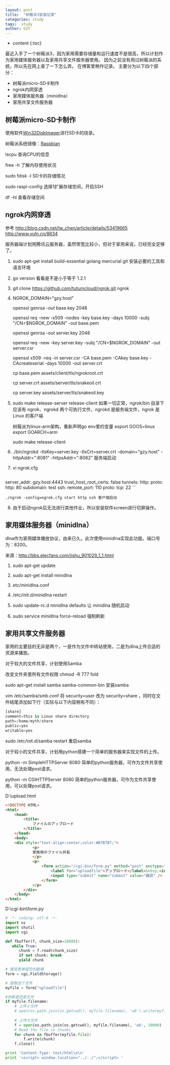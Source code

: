 ```yaml
---
layout: post
title:  "树莓派3安装记录"
categories: study
tags:  study
author: GZY
---
```


* content
{:toc}


最近入手了一个树莓派3，因为家用需要存储量和运行速度不是很高，所以计划作为家用媒体服务器以及家用共享文件服务器使用。
因为之前没有用过树莓派的系统，所以先在网上查了一下怎么弄。
在博客里稍作记录。
主要分为以下四个部分：

* 树莓派micro-SD卡制作
* ngrok内网穿透
* 家用媒体服务器（minidlna）
* 家用共享文件服务器


## 树莓派micro-SD卡制作


使用软件<a href="http://sourceforge.net/projects/win32diskimager/" target="_blank">Win32DiskImager</a>进行SD卡的烧录。

树莓派系统镜像：<a href="https://www.raspberrypi.org/downloads/raspbian/" target="_blank">Raspbian</a>

lscpu 查询CPU的信息

free -h 了解内存使用状况

sudo fdisk -l SD卡的存储情况

sudo raspi-config 选择1扩展存储空间，开启SSH

df -hl 查看存储空间


## ngrok内网穿透


参考 http://blog.csdn.net/lw_chen/article/details/53419665 http://www.vuln.cn/8634

服务器端计划用腾讯云服务器，虽然带宽比较小，但对于家用来说，已经完全足够了。

1. sudo apt-get install build-essential golang mercurial git 安装必要的工具和语言环境

2. go version 看看是不是小于等于 1.2.1

3. git clone https://github.com/tutumcloud/ngrok.git ngrok

4. NGROK_DOMAIN="gzy.host"

    openssl genrsa -out base.key 2048

    openssl req -new -x509 -nodes -key base.key -days 10000 -subj "/CN=$NGROK_DOMAIN" -out base.pem

    openssl genrsa -out server.key 2048

    openssl req -new -key server.key -subj "/CN=$NGROK_DOMAIN" -out server.csr

    openssl x509 -req -in server.csr -CA base.pem -CAkey base.key -CAcreateserial -days 10000 -out server.crt

    cp base.pem assets/client/tls/ngrokroot.crt

    cp server.crt assets/server/tls/snakeoil.crt

    cp server.key assets/server/tls/snakeoil.key


5. sudo make release-server release-client 如果一切正常，ngrok/bin 目录下应该有 ngrok、ngrokd 两个可执行文件，ngrokd 是服务端文件，ngrok 是 Linux 的客户端

    树莓派为linux-arm架构，重新声明go env里的变量 export GOOS=linux export GOARCH=arm

    sudo make release-client

6. ./bin/ngrokd -tlsKey=server.key -tlsCrt=server.crt -domain="gzy.host" -httpAddr=":8081" -httpsAddr=":8082" 服务端启动

7. vi ngrok.cfg

    ```html
server_addr: gzy.host:4443
trust_host_root_certs: false
tunnels:
    http:
        proto:
            http: 80
        subdomain: test
    ssh:
        remote_port: 110
        proto:
            tcp: 22
    ```

    ./ngrok -config=ngrok.cfg start http ssh 客户端启动

8. 由于启动ngrok后无法进行其他作业，所以安装软件screen进行切屏操作。


## 家用媒体服务器（minidlna）


dlna作为家用媒体播放协议，由来已久。此次使用minidlna实现此功能。端口号为：8200。

来源：http://bbs.elecfans.com/jishu_901029_1_1.html

1. sudo apt-get update

2. sudo apt-get install minidlna

3. etc/minidlna.conf

4. /etc/init.d/minidlna restart

5. sudo update-rc.d minidlna defaults 让 minidlna 随机启动

6. sudo service minidlna force-reload 强制刷新


## 家用共享文件服务器


家用的主要目的无非是两个，一是作为文件中转站使用，二是为dlna上传合适的资源来播放。

对于较大的文件共享，计划使用Samba

改变文件夹里所有文件权限 chmod -R 777 fold

sudo apt-get install samba samba-common-bin 安装samba

vim /etc/samba/smb.conf 将 security=user 改为 security=share ，同时在文件结尾添加如下行（实际与以下内容稍有不同）：
```python
[share]
comment=this is Linux share directory
path=/home/myth/share
public=yes
writable=yes
```

sudo /etc/init.d/samba restart 重启samba


对于较小的文件共享，计划用python搭建一个简单的服务器来实现文件的上传。

python -m SimpleHTTPServer 8080 简单的python服务器，可作为文件共享使用，无法处理post请求。

python -m CGIHTTPServer 8080 简单的python服务器，可作为文件共享使用，可以处理post请求。

D:\upload.html
```html
<!DOCTYPE HTML>
<html>
	<head>
		<title>
			ファイルのアップロード
		</title>
	</head>
	<body>
	<div style="text-align:center;color:#B7B7B7;">
			<p>
			家族用のファイル共有
			</p>
			<p>
				<form action="/cgi-bin/form.py" method="post" enctype="multipart/form-data">
					<label for="uploadfile">アップロード</label>&nbsp;<input type="file" name="uploadfile" id="uploadfile" /><br /><br />
					<input type="submit" name="submit" value="確認" />
				</form>
			</p>
		</div>
	</body>
</html>
```

D:\cgi-bin\form.py
```python
# -*- coding: utf-8 -*-
import os
import shutil
import cgi

def fbuffer(f, chunk_size=10000):
   while True:
      chunk = f.read(chunk_size)
      if not chunk: break
      yield chunk

# 接受表单提交的数据 
form = cgi.FieldStorage() 

# 提取这个文件
myfile = form["uploadfile"]

#判断是否是文件
if myfile.filename:
	# 上传小文件
    # open(os.path.join(os.getcwd(), myfile.filename), 'wb').write(myfile.file.read())
    
    # 上传大文件
    f = open(os.path.join(os.getcwd(), myfile.filename), 'wb', 10000)
    # Read the file in chunks
    for chunk in fbuffer(myfile.file):
        f.write(chunk)
    f.close()

print 'Content-Type: text/html\n\n' 
print '<script> window.location="../../";</script> '
```

<script type="text/javascript">
  var urlPath = window.location.pathname;
  if(urlPath != "/"){
    console.log("感谢您访问本网站，期待您的下次访问!");
  }
</script>
